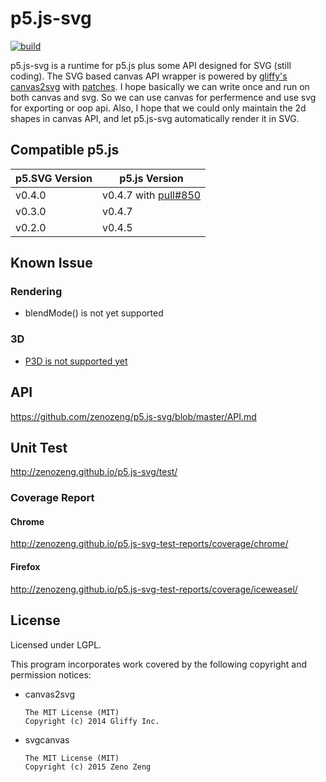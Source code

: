# p5.js-svg

[![build](https://travis-ci.org/zenozeng/p5.js-svg.svg)](https://travis-ci.org/zenozeng/p5.js-svg)

p5.js-svg is a runtime for p5.js plus some API designed for SVG (still coding).
The SVG based canvas API wrapper is powered by [gliffy's canvas2svg](https://github.com/gliffy/canvas2svg) with [patches](https://github.com/gliffy/canvas2svg/issues?utf8=%E2%9C%93&q=author%3Azenozeng+). I hope basically we can write once and run on both canvas and svg. So we can use canvas for perfermence and use svg for exporting or oop api. Also, I hope that we could only maintain the 2d shapes in canvas API, and let p5.js-svg automatically render it in SVG.

## Compatible p5.js

p5.SVG Version | p5.js Version
-------------------|----------------------
v0.4.0 | v0.4.7 with [pull#850](https://github.com/processing/p5.js/pull/850)
v0.3.0 | v0.4.7
v0.2.0 | v0.4.5

## Known Issue

### Rendering

- blendMode() is not yet supported

### 3D

- [P3D is not supported yet](https://github.com/zenozeng/p5.js-svg/issues/51)

## API

https://github.com/zenozeng/p5.js-svg/blob/master/API.md

## Unit Test

http://zenozeng.github.io/p5.js-svg/test/

### Coverage Report

#### Chrome

http://zenozeng.github.io/p5.js-svg-test-reports/coverage/chrome/

#### Firefox

http://zenozeng.github.io/p5.js-svg-test-reports/coverage/iceweasel/

## License

Licensed under LGPL.

This program incorporates work covered by the following copyright and permission notices:

- canvas2svg

    ```
    The MIT License (MIT)
    Copyright (c) 2014 Gliffy Inc.
    ```

- svgcanvas

    ```
    The MIT License (MIT)
    Copyright (c) 2015 Zeno Zeng
    ```
